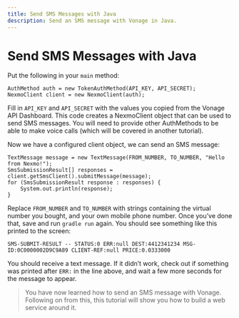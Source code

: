 ```yaml
---
title: Send SMS Messages with Java
description: Send an SMS message with Vonage in Java.
---
```


# Send SMS Messages with Java

Put the following in your `main` method:

```
AuthMethod auth = new TokenAuthMethod(API_KEY, API_SECRET);
NexmoClient client = new NexmoClient(auth);
```

Fill in `API_KEY` and `API_SECRET` with the values you copied from the Vonage API Dashboard. This code creates a NexmoClient object that can be used to send SMS messages. You will need to provide other AuthMethods to be able to make voice calls (which will be covered in another tutorial). 

Now we have a configured client object, we can send an SMS message:

```
TextMessage message = new TextMessage(FROM_NUMBER, TO_NUMBER, "Hello from Nexmo!");
SmsSubmissionResult[] responses = client.getSmsClient().submitMessage(message);
for (SmsSubmissionResult response : responses) {
    System.out.println(response);
}
```

Replace `FROM_NUMBER` and `TO_NUMBER` with strings containing the virtual number you bought, and your own mobile phone number. Once you’ve done that, save and run `gradle run` again. You should see something like this printed to the screen:

`SMS-SUBMIT-RESULT -- STATUS:0 ERR:null DEST:4412341234 MSG-ID:0C0000002D9C9A89 CLIENT-REF:null PRICE:0.0333000`

You should receive a text message. If it didn’t work, check out if something was printed after `ERR:` in the line above, and wait a few more seconds for the message to appear.

> You have now learned how to send an SMS message with Vonage. Following on from this, this tutorial will show you how to build a web service around it.